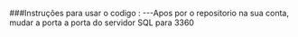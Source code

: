 ###Instruções para usar o codigo :
---Apos por o repositorio na sua conta, mudar a porta a porta do servidor SQL para 3360